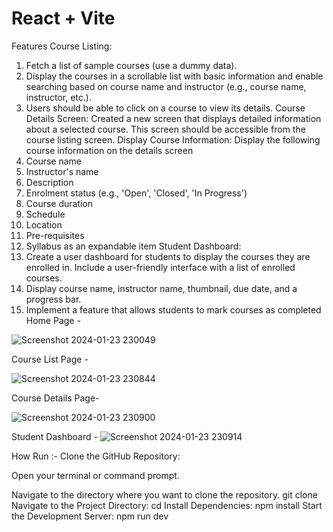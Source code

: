 # React + Vite
Features
Course Listing: 
1) Fetch a list of sample courses (use a dummy data). 
2) Display the courses in a scrollable list with basic information and enable searching based on course name and instructor (e.g., course name, instructor, etc.). 
3) Users should be able to click on a course to view its details. Course Details Screen: Created a new screen that displays detailed information about a selected course. This screen should be accessible from the course listing screen. 
 Display Course Information: 
Display the following course information on the details screen 
1) Course name 
2) Instructor's name
 3) Description 
4) Enrolment status (e.g., 'Open', 'Closed', 'In Progress')
 5) Course duration 
6) Schedule 
7) Location
 8) Pre-requisites 
9) Syllabus as an expandable item 
Student Dashboard: 
1) Create a user dashboard for students to display the courses they are enrolled in. Include a user-friendly interface with a list of enrolled courses. 
2) Display course name, instructor name, thumbnail, due date, and a progress bar. 
3) Implement a feature that allows students to mark courses as completed
Home Page -

 ![Screenshot 2024-01-23 230049](https://github.com/7735Kanhu/reactjs-lms/assets/144770986/88effcae-6b6f-441b-ae6c-f53a88dd049a)

Course List Page -

 ![Screenshot 2024-01-23 230844](https://github.com/7735Kanhu/reactjs-lms/assets/144770986/ee84b1b9-b0fd-469d-97d8-6e2509391ea6)

Course Details Page-

 ![Screenshot 2024-01-23 230900](https://github.com/7735Kanhu/reactjs-lms/assets/144770986/64b18dfd-e26d-487d-a63f-5a9ad72efb29)


Student Dashboard -
![Screenshot 2024-01-23 230914](https://github.com/7735Kanhu/reactjs-lms/assets/144770986/10011093-ca1c-44e7-b86b-da3d93370980)

How Run :- 
Clone the GitHub Repository:

Open your terminal or command prompt.

Navigate to the directory where you want to clone the repository.
git clone <repository-url>
Navigate to the Project Directory:
cd <project-directory>
Install Dependencies:
npm install
Start the Development Server:
npm run dev
